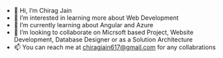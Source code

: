 - 👋 Hi, I’m Chirag Jain
- 👀 I’m interested in learning more about Web Development 
- 🌱 I’m currently learning about Angular and Azure
- 💞️ I’m looking to collaborate on Micrsoft based Project, Website Development, Database Designer or as a Solution Architecture
- 📫 You can reach me at chiragjain617@gmail.com for any collabrations 

<!---
Chirag0406/Chirag0406 is a ✨ special ✨ repository because its `README.md` (this file) appears on your GitHub profile.
You can click the Preview link to take a look at your changes.
--->
